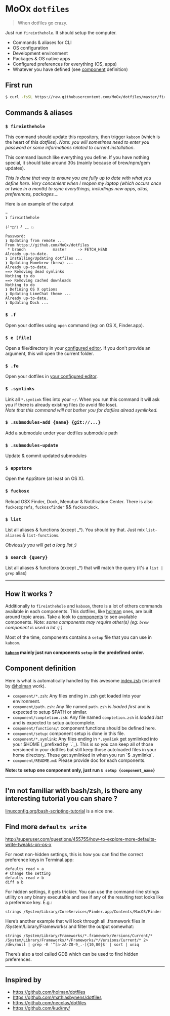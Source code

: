 # MoOx `dotfiles`

> When dotfiles go crazy.

<img alt="" align="right" src="https://rawgit.com/MoOx/dotfiles/master/.kaboom.gif" />

Just run `fireinthehole`. It should setup the computer.

- Commands & aliases for CLI
- OS configuration
- Development environment
- Packages & OS native apps
- Configured preferences for everything (OS, apps)
- Whatever you have defined (see [component](#component-definition) definition)

## First run

```bash
$ curl -fsSL https://raw.githubusercontent.com/MoOx/dotfiles/master/firstrun | zsh
```

## Commands & aliases

### `$ fireinthehole`

This command should update this repository, then trigger `kaboom` (which is the heart of this _dotfiles_).
_Note: you will sometimes need to enter you password or some informations related to current installation_.

This command launch like everything you define. If you have nothing special, it should take around 30s (mainly because of brew/npm/gem updates).

_This is done that way to ensure you are fully up to date with what you define here. Very concenient when I reopen my laptop (which occurs once or twice in a month) to sync everythings, includings new apps, alias, preferences, packages...._

Here is an example of the output

```
~  
❯ fireinthehole

(╯°□°）╯ ︵ 💥

Password:
❯ Updating from remote ...
From https://github.com/MoOx/dotfiles
 * branch            master     -> FETCH_HEAD
Already up-to-date.
❯ Installing/Updating dotfiles ...
❯ Updating Homebrew (brew) ...
Already up-to-date.
==> Removing dead symlinks
Nothing to do
==> Removing cached downloads
Nothing to do
❯ Defining OS X options
❯ Updating LimeChat theme ...
Already up-to-date.
❯ Updating Dock ...

```

### `$ .f`

Open your dotfiles using `open` command (eg: on OS X, Finder.app).

### `$ e [file]`

Open a file/directory in your [configured editor](components/editor/editor.zsh).
If you don't provide an argument, this will open the current folder.


### `$ .fe`

Open your dotfiles in [your configured editor](components/editor/editor.zsh).

### `$ .symlinks`

Link all `*.symlink` files into your `~/`.
When you run this command it will ask you if there is already existing files (to avoid file lose).  
_Note that this command will not bother you for dotfiles alread symlinked._

### `$ .submodules-add {name} {git://...}`

Add a submodule under your dotfiles submodule path

### `$ .submodules-update`

Update & commit updated submodules

### `$ appstore`

Open the AppStore (at least on OS X).

### `$ fuckosx`

Reload OSX Finder, Dock, Menubar & Notification Center. There is also `fuckosxprefs`, `fuckosxfinder` && `fuckosxdock`.

### `$ list`

List all aliases & functions (except _*). You should try that. Just mix `list-aliases` & `list-functions`.

_Obviously you will get a long list ;)_

### `$ search {query}`

List all aliases & functions (except _*) that will match the query (it's a `list | grep` alias)

---

## How it works ?

Additionally to `fireinthehole` and `kaboom`, there is a lot of others commands available in each components.
This dotfiles, like [holman](https://github.com/holman/dotfiles#topical) ones, are built around topic areas.
Take a look to [components](components) to see available components.
_Note: some components may require other(s) (eg: `brew` component is used a lot :) )_

Most of the time, components contains a `setup` file that you can use in `kaboom`.

**[`kaboom`](bin/kaboom) mainly just run components `setup` in the predefined order.**

## Component definition

Here is what is automatically handled by this awesome [index.zsh](index.zsh) (inspired by [@holman](https://github.com/holman) work).

- `component/*.zsh`: Any files ending in .zsh get loaded into your environment.
- `component/path.zsh`: Any file named `path.zsh` is _loaded first_ and is expected to setup $PATH or similar.
- `component/completion.zsh`: Any file named `completion.zsh` is _loaded last_ and is expected to setup autocomplete.
- `component/functions/`: component functions should be defined here.
- `component/setup`: component setup is done in this file.
- `component/*.symlink`: Any files ending in `*.symlink` get symlinked into your $HOME (_prefixed by `.`_). This is so you can keep all of those versioned in your dotfiles but still keep those autoloaded files in your home directory. These get symlinked in when you run `$ .symlinks`.
- `component/README.md`: Please provide doc for each components.

**Note: to setup one component only, just run `$ setup {component_name}`**

---

## I'm not familiar with bash/zsh, is there any interesting tutorial you can share ?

[linuxconfig.org/bash-scripting-tutorial](http://linuxconfig.org/bash-scripting-tutorial) is a nice one.


## Find more `defaults write`

http://superuser.com/questions/455755/how-to-explore-more-defaults-write-tweaks-on-os-x

For most non-hidden settings, this is how you can find the correct preference keys in Terminal.app:

	defaults read > a
	# Change the setting
	defaults read > b
	diff a b

For hidden settings, it gets trickier. You can use the command-line strings utility
on any binary executable and see if any of the resulting text looks like a preference key.
E.g.:

	strings /System/Library/CoreServices/Finder.app/Contents/MacOS/Finder

Here’s another example that will look through all .framework files in /System/Library/Frameworks/
and filter the output somewhat:

	strings /System/Library/Frameworks/*.framework/Versions/Current/* /System/Library/Frameworks/*/Frameworks/*/Versions/Current/* 2> /dev/null | grep -E '^[a-zA-Z0-9_.-]{10,80}$' | sort | uniq

There’s also a tool called GDB which can be used to find hidden preferences.

---

## Inspired by

- https://github.com/holman/dotfiles
- https://github.com/mathiasbynens/dotfiles
- https://github.com/necolas/dotfiles
- https://github.com/kud/my/
